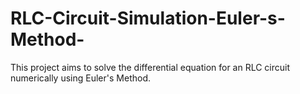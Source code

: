 # RLC-Circuit-Simulation-Euler-s-Method-
This project aims to solve the differential equation for an RLC circuit numerically using Euler's Method.
